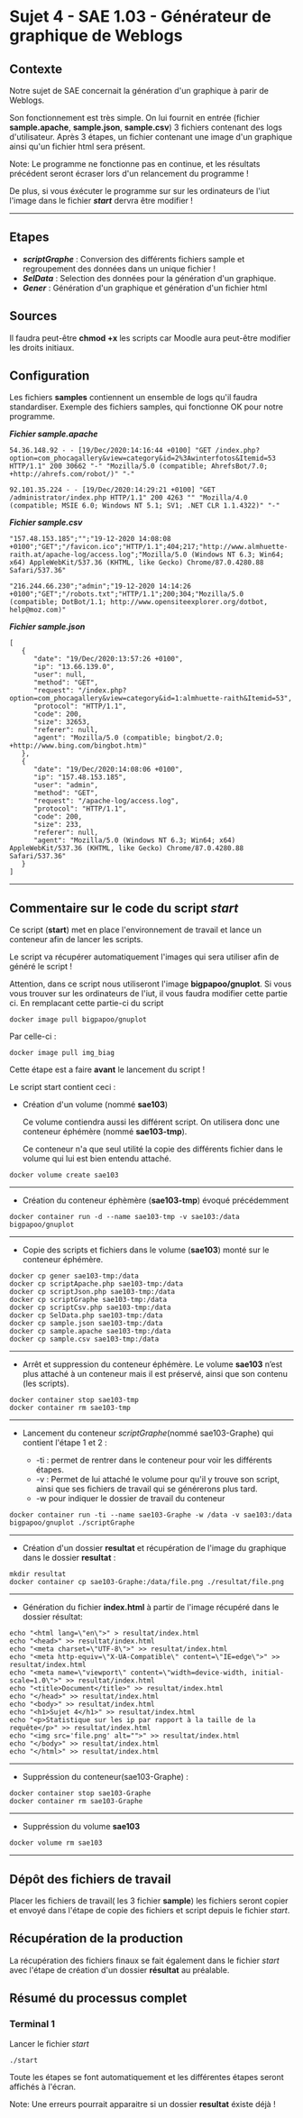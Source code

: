 # Sujet 4 - SAE 1.03 - Générateur de graphique de Weblogs
## Contexte
Notre sujet de SAE concernait la génération d'un graphique à parir de Weblogs.

Son fonctionnement est très simple. On lui fournit en entrée (fichier **sample.apache**, **sample.json**, **sample.csv**) 3 fichiers contenant des logs d'utilisateur. Après 3 étapes, un fichier contenant une image d'un graphique ainsi qu'un fichier html sera présent.

Note: Le programme ne fonctionne pas en continue, et les résultats précédent seront écraser lors d'un relancement du programme !

De plus, si vous éxécuter le programme sur sur les ordinateurs de l'iut l'image dans le fichier ***start*** dervra être modifier !
***

## Etapes
- ***scriptGraphe*** : Conversion des différents fichiers sample et regroupement des données dans un unique fichier !
- ***SelData*** : Selection des données pour la génération d'un graphique.
- ***Gener*** : Génération d'un graphique et génération d'un fichier html

## Sources 
Il faudra peut-être **chmod +x** les scripts car Moodle aura peut-être modifier les droits initiaux.

## Configuration
Les fichiers **samples** contiennent un ensemble de logs qu'il faudra standardiser. Exemple des fichiers samples, qui fonctionne OK pour notre programme. 

***Fichier sample.apache***
```
54.36.148.92 - - [19/Dec/2020:14:16:44 +0100] "GET /index.php?option=com_phocagallery&view=category&id=2%3Awinterfotos&Itemid=53 HTTP/1.1" 200 30662 "-" "Mozilla/5.0 (compatible; AhrefsBot/7.0; +http://ahrefs.com/robot/)" "-"

92.101.35.224 - - [19/Dec/2020:14:29:21 +0100] "GET /administrator/index.php HTTP/1.1" 200 4263 "" "Mozilla/4.0 (compatible; MSIE 6.0; Windows NT 5.1; SV1; .NET CLR 1.1.4322)" "-"
```
***Fichier sample.csv***
```
"157.48.153.185";"";"19-12-2020 14:08:08 +0100";"GET";"/favicon.ico";"HTTP/1.1";404;217;"http://www.almhuette-raith.at/apache-log/access.log";"Mozilla/5.0 (Windows NT 6.3; Win64; x64) AppleWebKit/537.36 (KHTML, like Gecko) Chrome/87.0.4280.88 Safari/537.36"

"216.244.66.230";"admin";"19-12-2020 14:14:26 +0100";"GET";"/robots.txt";"HTTP/1.1";200;304;"Mozilla/5.0 (compatible; DotBot/1.1; http://www.opensiteexplorer.org/dotbot, help@moz.com)"
```
***Fichier sample.json***
```
[
   {
      "date": "19/Dec/2020:13:57:26 +0100",
      "ip": "13.66.139.0",
      "user": null,
      "method": "GET",
      "request": "/index.php?option=com_phocagallery&view=category&id=1:almhuette-raith&Itemid=53",
      "protocol": "HTTP/1.1",
      "code": 200,
      "size": 32653,
      "referer": null,
      "agent": "Mozilla/5.0 (compatible; bingbot/2.0; +http://www.bing.com/bingbot.htm)"
   },
   {
      "date": "19/Dec/2020:14:08:06 +0100",
      "ip": "157.48.153.185",
      "user": "admin",
      "method": "GET",
      "request": "/apache-log/access.log",
      "protocol": "HTTP/1.1",
      "code": 200,
      "size": 233,
      "referer": null,
      "agent": "Mozilla/5.0 (Windows NT 6.3; Win64; x64) AppleWebKit/537.36 (KHTML, like Gecko) Chrome/87.0.4280.88 Safari/537.36"
   }
]
```
***
## Commentaire sur le code du script *start*
Ce script (**start**) met en place l'environnement de travail et lance un conteneur afin de lancer les scripts.

Le script va récupérer automatiquement l'images qui sera utiliser afin de généré le script !

Attention, dans ce script nous utiliseront l'image **bigpapoo/gnuplot**. Si vous vous trouver sur les ordinateurs de l'iut, il vous faudra modifier cette partie ci. En remplacant cette partie-ci du script
```
docker image pull bigpapoo/gnuplot
```
Par celle-ci :
```
docker image pull img_biag
```
Cette étape est a faire **avant** le lancement du script !

Le script start contient ceci :
- Création d'un volume (nommé **sae103**)

    Ce volume contiendra aussi les différent script. On utilisera donc une conteneur éphémère (nommé **sae103-tmp**).

    Ce conteneur n'a que seul utilité la copie des différents fichier dans le volume qui lui est bien entendu attaché.

```
docker volume create sae103
```
***
- Création du conteneur éphèmère (**sae103-tmp**) évoqué précédemment
```
docker container run -d --name sae103-tmp -v sae103:/data bigpapoo/gnuplot
```
***
- Copie des scripts et fichiers dans le volume (**sae103**) monté sur le conteneur éphémère.
```
docker cp gener sae103-tmp:/data
docker cp scriptApache.php sae103-tmp:/data
docker cp scriptJson.php sae103-tmp:/data
docker cp scriptGraphe sae103-tmp:/data
docker cp scriptCsv.php sae103-tmp:/data
docker cp SelData.php sae103-tmp:/data
docker cp sample.json sae103-tmp:/data
docker cp sample.apache sae103-tmp:/data
docker cp sample.csv sae103-tmp:/data
```
***
- Arrêt et suppression du conteneur éphémère. Le volume **sae103** n’est plus attaché à un conteneur mais il est préservé, ainsi que son contenu (les scripts).
```
docker container stop sae103-tmp
docker container rm sae103-tmp
```
***
- Lancement du conteneur *scriptGraphe*(nommé sae103-Graphe) qui contient l'étape 1 et 2 :

    - -ti : permet de rentrer dans le conteneur pour voir les différents étapes.
    - -v : Permet de lui attaché le volume pour qu'il y trouve son script, ainsi que ses fichiers de travail qui se générerons plus tard.
    - -w pour indiquer le dossier de travail du conteneur
```
docker container run -ti --name sae103-Graphe -w /data -v sae103:/data bigpapoo/gnuplot ./scriptGraphe
```
***
- Création d'un dossier **resultat** et récupération de l'image du graphique dans le dossier **resultat** :
```
mkdir resultat
docker container cp sae103-Graphe:/data/file.png ./resultat/file.png
```
***
- Génération du fichier **index.html** à partir de l'image récupéré dans le dossier résultat:
```
echo "<html lang=\"en\">" > resultat/index.html
echo "<head>" >> resultat/index.html
echo "<meta charset=\"UTF-8\">" >> resultat/index.html
echo "<meta http-equiv=\"X-UA-Compatible\" content=\"IE=edge\">" >> resultat/index.html
echo "<meta name=\"viewport\" content=\"width=device-width, initial-scale=1.0\">" >> resultat/index.html
echo "<title>Document</title>" >> resultat/index.html
echo "</head>" >> resultat/index.html
echo "<body>" >> resultat/index.html
echo "<h1>Sujet 4</h1>" >> resultat/index.html
echo "<p>Statistique sur les ip par rapport à la taille de la requête</p>" >> resultat/index.html
echo "<img src='file.png' alt="">" >> resultat/index.html
echo "</body>" >> resultat/index.html
echo "</html>" >> resultat/index.html
```
***
- Suppréssion du conteneur(sae103-Graphe) :
```
docker container stop sae103-Graphe
docker container rm sae103-Graphe
```
***
- Suppréssion du volume **sae103**
```
docker volume rm sae103
```
***
## Dépôt des fichiers de travail
Placer les fichiers de travail( les 3 fichier **sample**) les fichiers seront copier et envoyé dans l'étape de copie des fichiers et script depuis le fichier *start*.

## Récupération de la production
La récupération des fichiers finaux se fait également dans le fichier *start* avec l'étape de création d'un dossier **résultat** au préalable.

##  Résumé du processus complet
### Terminal 1
Lancer le fichier *start*
```
./start
```
Toute les étapes se font automatiquement et les différentes étapes seront affichés à l'écran.

Note: Une erreurs pourrait apparaitre si un dossier **resultat** éxiste déjà !
